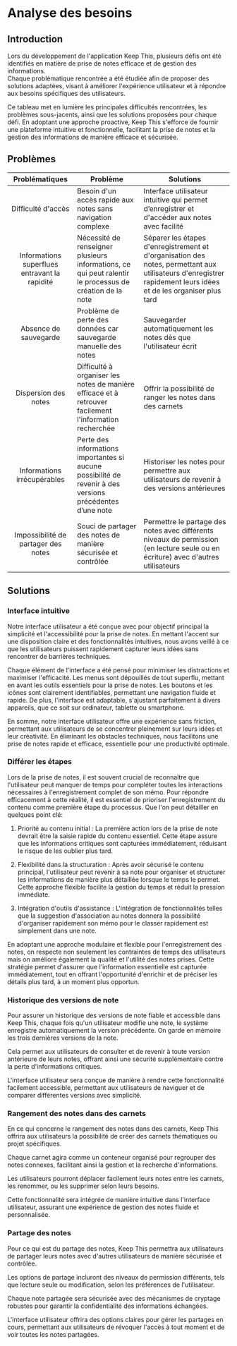# Analyse des besoins

## Introduction

Lors du développement de l'application Keep This, plusieurs défis ont été identifiés en matière de prise de notes efficace et de gestion des informations.  
Chaque problématique rencontrée a été étudiée afin de proposer des solutions adaptées, visant à améliorer l'expérience utilisateur et à répondre aux besoins spécifiques des utilisateurs.

Ce tableau met en lumière les principales difficultés rencontrées, les problèmes sous-jacents, ainsi que les solutions proposées pour chaque défi. En adoptant une approche proactive, Keep This s'efforce de fournir une plateforme intuitive et fonctionnelle, facilitant la prise de notes et la gestion des informations de manière efficace et sécurisée.

## Problèmes

| Problématiques                                 | Problème                                                                                                   | Solutions                                                                                                                                                        |
| :--------------------------------------------: | ---------------------------------------------------------------------------------------------------------- | ---------------------------------------------------------------------------------------------------------------------------------------------------------------- |
| Difficulté d'accès                             | Besoin d'un accès rapide aux notes sans navigation complexe                                                | Interface utilisateur intuitive qui permet d’enregistrer et d'accéder aux notes avec facilité                                                                    |
| Informations superflues entravant la rapidité  | Nécessité de renseigner plusieurs informations, ce qui peut ralentir le processus de création de la note   | Séparer les étapes d'enregistrement et d'organisation des notes, permettant aux utilisateurs d'enregistrer rapidement leurs idées et de les organiser plus tard  |
| Absence de sauvegarde                          | Problème de perte des données car sauvegarde manuelle des notes                                            | Sauvegarder automatiquement les notes dès que l'utilisateur écrit                                                                                                |
| Dispersion des notes                           | Difficulté à organiser les notes de manière efficace et à retrouver facilement l'information recherchée    | Offrir la possibilité de ranger les notes dans des carnets                                                                                                       |
| Informations irrécupérables                    | Perte des informations importantes si aucune possibilité de revenir à des versions précédentes d’une note  | Historiser les notes pour permettre aux utilisateurs de revenir à des versions antérieures                                                                       |
| Impossibilité de partager des notes            | Souci de partager des notes de manière sécurisée et contrôlée                                              | Permettre le partage des notes avec différents niveaux de permission (en lecture seule ou en écriture) avec d'autres utilisateurs                                |

## Solutions

### Interface intuitive

Notre interface utilisateur a été conçue avec pour objectif principal la simplicité et l'accessibilité pour la prise de notes. En mettant l'accent sur une disposition claire et des fonctionnalités intuitives, nous avons veillé à ce que les utilisateurs puissent rapidement capturer leurs idées sans rencontrer de barrières techniques.

Chaque élément de l'interface a été pensé pour minimiser les distractions et maximiser l'efficacité. Les menus sont dépouillés de tout superflu, mettant en avant les outils essentiels pour la prise de notes. Les boutons et les icônes sont clairement identifiables, permettant une navigation fluide et rapide. De plus, l'interface est adaptable, s'ajustant parfaitement à divers appareils, que ce soit sur ordinateur, tablette ou smartphone.

En somme, notre interface utilisateur offre une expérience sans friction, permettant aux utilisateurs de se concentrer pleinement sur leurs idées et leur créativité. En éliminant les obstacles techniques, nous facilitons une prise de notes rapide et efficace, essentielle pour une productivité optimale.

### Différer les étapes

Lors de la prise de notes, il est souvent crucial de reconnaître que l'utilisateur peut manquer de temps pour compléter toutes les interactions nécessaires à l'enregistrement complet de son mémo. Pour répondre efficacement à cette réalité, il est essentiel de prioriser l'enregistrement du contenu comme première étape du processus. Que l'on peut détailler en quelques point clé:

1. Priorité au contenu initial : La première action lors de la prise de note devrait être la saisie rapide du contenu essentiel. Cette étape assure que les informations critiques sont capturées immédiatement, réduisant le risque de les oublier plus tard.

2. Flexibilité dans la structuration : Après avoir sécurisé le contenu principal, l'utilisateur peut revenir à sa note pour organiser et structurer les informations de manière plus détaillée lorsque le temps le permet. Cette approche flexible facilite la gestion du temps et réduit la pression immédiate.

3. Intégration d'outils d'assistance : L'intégration de fonctionnalités telles que la suggestion d'association au notes donnera la possibilité d'organiser rapidement son mémo pour le classer rapidement est simplement dans une note.

En adoptant une approche modulaire et flexible pour l'enregistrement des notes, on respecte non seulement les contraintes de temps des utilisateurs mais on améliore également la qualité et l'utilité des notes prises. Cette stratégie permet d'assurer que l'information essentielle est capturée immédiatement, tout en offrant l'opportunité d'enrichir et de préciser les détails plus tard, à un moment plus opportun.

### Historique des versions de note

Pour assurer un historique des versions de note fiable et accessible dans Keep This, chaque fois qu'un utilisateur modifie une note, le système enregistre automatiquement la version précédente. On garde en mémoire les trois dernières versions de la note.

Cela permet aux utilisateurs de consulter et de revenir à toute version antérieure de leurs notes, offrant ainsi une sécurité supplémentaire contre la perte d'informations critiques.  

L'interface utilisateur sera conçue de manière à rendre cette fonctionnalité facilement accessible, permettant aux utilisateurs de naviguer et de comparer différentes versions avec simplicité.

### Rangement des notes dans des carnets

En ce qui concerne le rangement des notes dans des carnets, Keep This offrira aux utilisateurs la possibilité de créer des carnets thématiques ou projet spécifiques.  

Chaque carnet agira comme un conteneur organisé pour regrouper des notes connexes, facilitant ainsi la gestion et la recherche d'informations.

Les utilisateurs pourront déplacer facilement leurs notes entre les carnets, les renommer, ou les supprimer selon leurs besoins.  

Cette fonctionnalité sera intégrée de manière intuitive dans l'interface utilisateur, assurant une expérience de gestion des notes fluide et personnalisée.

### Partage des notes

Pour ce qui est du partage des notes, Keep This permettra aux utilisateurs de partager leurs notes avec d'autres utilisateurs de manière sécurisée et contrôlée.

Les options de partage incluront des niveaux de permission différents, tels que lecture seule ou modification, selon les préférences de l'utilisateur.  

Chaque note partagée sera sécurisée avec des mécanismes de cryptage robustes pour garantir la confidentialité des informations échangées.

L'interface utilisateur offrira des options claires pour gérer les partages en cours, permettant aux utilisateurs de révoquer l'accès à tout moment et de voir toutes les notes partagées.
